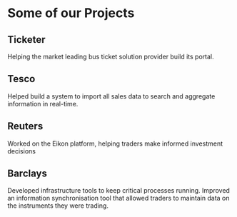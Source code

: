 # Some of our Projects

## Ticketer

Helping the market leading bus ticket solution provider build its portal.

## Tesco

Helped build a system to import all sales data to search and aggregate information in real-time.


## Reuters

Worked on the Eikon platform, helping traders make informed investment decisions

## Barclays

Developed infrastructure tools to keep critical processes running. Improved an information synchronisation tool that allowed traders to maintain data on the instruments they were trading.